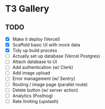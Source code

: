 # T3 Gallery

## TODO

- [x] Make it deploy (Vercel)
- [x] Scaffold basic UI with mock data
- [x] Tidy up build process
- [ ] Actually set up database (Vercel Postgres)
- [ ] Attach database to UI
- [ ] Add authentication (w/ Clerk)
- [ ] Add image upload
- [ ] Error management (w/ Sentry)
- [ ] Routing / image page (parallel route)
- [ ] Delete button (w/ server action)
- [ ] Analytics (Posthog)
- [ ] Rate limiting (upstash)
